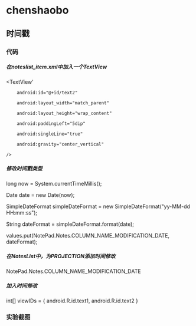 # chenshaobo
## 时间戳
### 代码
##### 在noteslist_item.xml中加入一个TextView
<TextView'

        android:id="@+id/text2"
        
        android:layout_width="match_parent"
        
        android:layout_height="wrap_content"
        
        android:paddingLeft="5dip"
        
        android:singleLine="true"
        
        android:gravity="center_vertical"
        
    />
##### 修改时间戳类型
long now = System.currentTimeMillis();

Date date = new Date(now);

SimpleDateFormat simpleDateFormat = new SimpleDateFormat("yy-MM-dd HH:mm:ss");

String dateFormat = simpleDateFormat.format(date);

values.put(NotePad.Notes.COLUMN_NAME_MODIFICATION_DATE, dateFormat);
##### 在NotesList中，为PROJECTION添加时间修改
NotePad.Notes.COLUMN_NAME_MODIFICATION_DATE
##### 加入时间修改
int[] viewIDs = { android.R.id.text1, android.R.id.text2 }
### 实验截图

